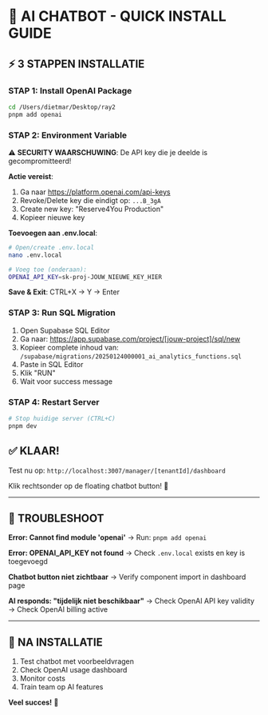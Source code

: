# 🚀 AI CHATBOT - QUICK INSTALL GUIDE

## ⚡ 3 STAPPEN INSTALLATIE

### STAP 1: Install OpenAI Package

```bash
cd /Users/dietmar/Desktop/ray2
pnpm add openai
```

### STAP 2: Environment Variable

⚠️ **SECURITY WAARSCHUWING**: De API key die je deelde is gecompromitteerd!

**Actie vereist**:
1. Ga naar https://platform.openai.com/api-keys
2. Revoke/Delete key die eindigt op: `...B_3gA`
3. Create new key: "Reserve4You Production"
4. Kopieer nieuwe key

**Toevoegen aan .env.local**:
```bash
# Open/create .env.local
nano .env.local

# Voeg toe (onderaan):
OPENAI_API_KEY=sk-proj-JOUW_NIEUWE_KEY_HIER
```

**Save & Exit**: CTRL+X → Y → Enter

### STAP 3: Run SQL Migration

1. Open Supabase SQL Editor
2. Ga naar: https://app.supabase.com/project/[jouw-project]/sql/new
3. Kopieer complete inhoud van: `/supabase/migrations/20250124000001_ai_analytics_functions.sql`
4. Paste in SQL Editor
5. Klik "RUN"
6. Wait voor success message

### STAP 4: Restart Server

```bash
# Stop huidige server (CTRL+C)
pnpm dev
```

## ✅ KLAAR!

Test nu op: `http://localhost:3007/manager/[tenantId]/dashboard`

Klik rechtsonder op de floating chatbot button! 💬

---

## 🐛 TROUBLESHOOT

**Error: Cannot find module 'openai'**
→ Run: `pnpm add openai`

**Error: OPENAI_API_KEY not found**
→ Check `.env.local` exists en key is toegevoegd

**Chatbot button niet zichtbaar**
→ Verify component import in dashboard page

**AI responds: "tijdelijk niet beschikbaar"**
→ Check OpenAI API key validity
→ Check OpenAI billing active

---

## 📝 NA INSTALLATIE

1. Test chatbot met voorbeeldvragen
2. Check OpenAI usage dashboard
3. Monitor costs
4. Train team op AI features

**Veel succes!** 🎉

